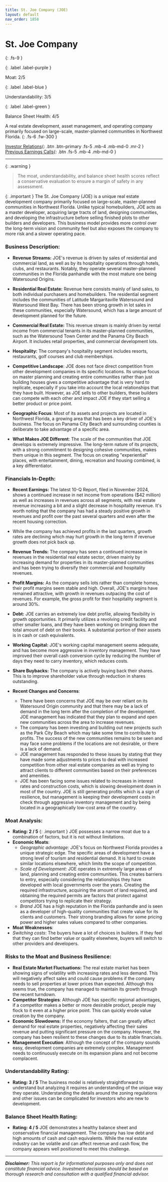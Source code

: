 ```yaml
---
title: St. Joe Company (JOE)
layout: default
nav_order: 1858
---
```


# St. Joe Company
{: .fs-9 }

{: .label .label-purple }

Moat: 2/5

{: .label .label-blue }

Understandability: 3/5

{: .label .label-green }

Balance Sheet Health: 4/5

A real estate development, asset management, and operating company primarily focused on large-scale, master-planned communities in Northwest Florida.
{: .fs-6 .fw-300 }

[Investor Relations](https://www.google.com/search?q=JOE+investor+relations){: .btn .btn-primary .fs-5 .mb-4 .mb-md-0 .mr-2 }
[Previous Earnings Calls](https://discountingcashflows.com/company/JOE/transcripts/){: .btn .fs-5 .mb-4 .mb-md-0 }

---

{: .warning }
>The moat, understandability, and balance sheet health scores reflect a conservative evaluation to ensure a margin of safety in any assessment.



{: .important }
The St. Joe Company (JOE) is a unique real estate development company primarily focused on large-scale, master-planned communities in Northwest Florida. Unlike typical homebuilders, JOE acts as a master developer, acquiring large tracts of land, designing communities, and developing the infrastructure before selling finished plots to other builders and developers. This business model provides more control over the long-term vision and community feel but also exposes the company to more risk and a slower operating pace.

### Business Description:

* **Revenue Streams:** JOE's revenue is driven by sales of residential and commercial land, as well as by its hospitality operations through hotels, clubs, and restaurants. Notably, they operate several master-planned communities in the Florida panhandle with the most mature one being Watersound Origins.

* **Residential Real Estate:** Revenue here consists mainly of land sales, to both individual purchasers and homebuilders. The residential segment includes the communities of Latitude Margaritaville Watersound and Watersound West Bay. There has been strong growth in lot sales in these communities, especially Watersound, which has a large amount of development planned for the future.

*   **Commercial Real Estate:** This revenue stream is mainly driven by rental income from commercial tenants in its master-planned communities, such as the Watersound Town Center and the Panama City Beach Airport. It includes retail properties, and commercial development lots.

*   **Hospitality:** The company's hospitality segment includes resorts, restaurants, golf courses and club memberships.

* **Competitive Landscape**: JOE does not face direct competition from other development companies in its specific locations. Its unique focus on master planning and creating entire communities rather than just building houses gives a competitive advantage that is very hard to replicate, especially if you take into account the local relationships that they have built. However, as JOE sells to other builders, these builders can compete with each other and impact JOE if they start selling a better product or price point.

*   **Geographic Focus**: Most of its assets and projects are located in Northwest Florida, a growing area that has been a key driver of JOE's business. The focus on Panama City Beach and surrounding counties is deliberate to take advantage of a specific area.

*   **What Makes JOE Different**: The scale of the communities that JOE develops is extremely impressive. The long-term nature of its projects, with a strong commitment to designing cohesive communities, makes them unique in this segment. The focus on creating "experiential" places, with entertainment, dining, recreation and housing combined, is a key differentiator.

### Financials In-Depth:

*   **Recent Earnings:** The latest 10-Q Report, filed in November 2024, shows a continued increase in net income from operations ($42 million) as well as increases in revenues across all segments, with real estate revenue increasing a bit and a slight decrease in hospitality revenue. It's worth noting that the company has had a steady positive growth in revenues and profit over the past several quarters and even after the recent housing correction. 
  *   While the company has achieved profits in the last quarters, growth rates are declining which may hurt growth in the long term if revenue growth does not pick back up.

*   **Revenue Trends:** The company has seen a continued increase in revenues in the residential real estate sector, driven mainly by increasing demand for properties in its master-planned communities and has been trying to diversify their commercial and hospitality revenues.
*  **Profit Margins:** As the company sells lots rather than complete homes, their profit margins seem stable and high. Overall, JOE's margins have remained attractive, with growth in revenues outpacing the cost of revenues. For example, the gross profit for their hospitality segment is around 30%.
*   **Debt:** JOE carries an extremely low debt profile, allowing flexibility in growth opportunities. It primarily utilizes a revolving credit facility and other smaller loans, and they have been working on bringing down the total amount of debt on their books. A substantial portion of their assets is in cash or cash equivalents.
*  **Working Capital:** JOE's working capital management seems adequate, and has become more aggressive in inventory management. They have improved their overall cash conversion cycle by reducing the number of days they need to carry inventory, which reduces costs.
*  **Share Buybacks:** The company is actively buying back their shares. This is to improve shareholder value through reduction in shares outstanding.
* **Recent Changes and Concerns**:
  *   There have been concerns that JOE may be over reliant on its Watersound Origin community and that there may be a lack of demand in the long term after the completion of the development. JOE management has indicated that they plan to expand and open new communities across the area to increase revenues.
  *   The company has been investing and building out new projects such as the Park City Beach which may take some time to contribute to profits. The success of the new communities remains to be seen and may face some problems if the locations are not desirable, or there is a lack of demand.
    *  JOE management has responded to these issues by stating that they have made some adjustments to prices to deal with increased competition from other real estate companies as well as trying to attract clients to different communities based on their preferences and amenities.
  *    JOE has been facing some issues related to increases in interest rates and construction costs, which is slowing development down in most of the country. JOE is still generating profits which is a sign of resilience, but management is keeping their development costs in check through aggressive inventory management and by being located in a geographically low-cost area of the country.

### Moat Analysis:

*  **Rating: 2 / 5**
{: .important }
JOE possesses a narrow moat due to a combination of factors, but it is not without limitations.
* **Economic Moats**:
  *   *Geographic advantage:* JOE's focus on Northwest Florida provides a unique strategic edge. The specific areas of development have a strong level of tourism and residential demand. It is hard to create similar locations elsewhere, which limits the scope of competition.
  *   *Scale of Development:* JOE operates in extremely large areas of land, planning and creating entire communities. This creates barriers to entry, especially considering the relationships they have developed with local governments over the years. Creating the required infrastructure, acquiring the amount of land required, and obtaining the required permits are factors that protect against competitors trying to replicate their strategy.
  *  *Brand* JOE has a high reputation in the Florida panhandle and is seen as a developer of high-quality communities that create value for its clients and customers. Their strong branding allows for some pricing power and higher sales values compared to other companies.
*   **Moat Weaknesses**:
   *   *Switching costs*: The buyers have a lot of choices in builders. If they feel that they can find better value or quality elsewhere, buyers will switch to other providers and developers.

### Risks to the Moat and Business Resilience:

* **Real Estate Market Fluctuations:** The real estate market has been showing signs of volatility with increasing rates and less demand. This will negatively affect sales and could cause problems if the company needs to sell properties at lower prices than expected. Although this seems true, the company has managed to maintain its growth through the recent turndown.
* **Competitor Strategies**: Although JOE has specific regional advantages, if a competitor makes a better or more desirable product, people may flock to it even at a higher price point. This can quickly erode value creation by the company.
*   **Economic Slowdowns:** If the economy falters, that can greatly affect demand for real estate properties, negatively affecting their sales revenue and putting significant pressure on the company. However, the company has been resilient to these changes due to its stable financials.
*   **Management Execution**: Although the concept of the company sounds easy, development companies are extremely complex. Management needs to continuously execute on its expansion plans and not become complacent.

### Understandability Rating:

* **Rating: 3 / 5**
The business model is relatively straightforward to understand but analyzing it requires an understanding of the unique way they operate. Understanding the details around the zoning regulations and other issues can be complicated for investors who are new to development.

### Balance Sheet Health Rating:

* **Rating: 4 / 5**
JOE demonstrates a healthy balance sheet and conservative financial management. The company has low debt and high amounts of cash and cash equivalents. While the real estate industry can be volatile and can affect revenue and cash flow, the company appears well positioned to meet this challenge.

---
_**Disclaimer:**_
_This report is for informational purposes only and does not constitute financial advice. Investment decisions should be based on thorough research and consultation with a qualified financial advisor._